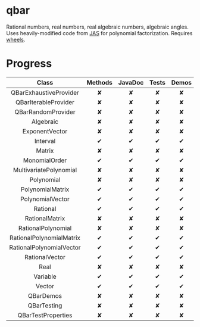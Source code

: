 qbar
====

Rational numbers, real numbers, real algebraic numbers, algebraic angles.
Uses heavily-modified code from [JAS](http://krum.rz.uni-mannheim.de/jas/) for polynomial factorization.
Requires [wheels](https://github.com/mhogrefe/wheels).

Progress
========

| Class                    | Methods | JavaDoc | Tests | Demos | Properties |
|:------------------------:|:-------:|:-------:|:-----:|:-----:|:----------:|
| QBarExhaustiveProvider   | ✘       | ✘       | ✘     | ✘     | ✘          |
| QBarIterableProvider     | ✘       | ✘       | ✘     | ✘     | ✘          |
| QBarRandomProvider       | ✘       | ✘       | ✘     | ✘     | ✘          |
| Algebraic                | ✘       | ✘       | ✘     | ✘     | ✘          |
| ExponentVector           | ✘       | ✘       | ✘     | ✘     | ✘          |
| Interval                 | ✔       | ✔       | ✔     | ✔     | ✔          |
| Matrix                   | ✘       | ✘       | ✘     | ✘     | ✘          |
| MonomialOrder            | ✔       | ✔       | ✔     | ✔     | ✔          |
| MultivariatePolynomial   | ✘       | ✘       | ✘     | ✘     | ✘          |
| Polynomial               | ✘       | ✘       | ✘     | ✘     | ✘          |
| PolynomialMatrix         | ✔       | ✔       | ✔     | ✔     | ✔          |
| PolynomialVector         | ✔       | ✔       | ✔     | ✔     | ✔          |
| Rational                 | ✔       | ✔       | ✔     | ✔     | ✔          |
| RationalMatrix           | ✘       | ✘       | ✘     | ✘     | ✘          |
| RationalPolynomial       | ✘       | ✘       | ✘     | ✘     | ✘          |
| RationalPolynomialMatrix | ✔       | ✔       | ✔     | ✔     | ✔          |
| RationalPolynomialVector | ✔       | ✔       | ✔     | ✔     | ✔          |
| RationalVector           | ✔       | ✔       | ✔     | ✔     | ✔          |
| Real                     | ✘       | ✘       | ✘     | ✘     | ✘          |
| Variable                 | ✔       | ✔       | ✔     | ✔     | ✔          |
| Vector                   | ✔       | ✔       | ✔     | ✔     | ✔          |
| QBarDemos                | ✘       | ✘       | ✘     | ✘     | ✘          |
| QBarTesting              | ✘       | ✘       | ✘     | ✘     | ✘          |
| QBarTestProperties       | ✘       | ✘       | ✘     | ✘     | ✘          |
